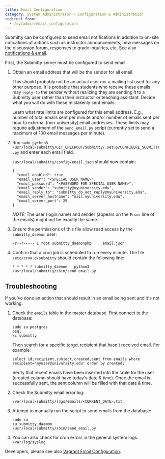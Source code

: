```yaml
---
title: Email Configuration
category: System Administrator > Configuration & Administration
redirect_from:
  - /sysadmin/email_configuration
---
```



Submitty can be configured to send email notifications in addition to
on-site notications of actions such as instructor announcements, new
messages on the discussion forum, responses to grade inquiries,
etc.  See also [notifications & email](/student/notifications).

First, the Submitty server must be configured to send email:


1. Obtain an email address that will be the sender for all email.

   This should probably not be an actual user nor a mailing list used
   for any other purpose.  It is probable that students who receive
   these emails may `reply-to` the sender without realizing they are
   sending it to a Submitty user rather than their instructor or
   teaching assistant.  Decide what you will do with these mistakenly
   sent emails.

   Learn what rate limits are configured for this email address.
   E.g., number of total emails sent per minute and/or number of
   emails sent per hour to external (non-university) email addresses.
   These limits may require adjustment of the `send_email.py` script
   (currently set to send a maximum of 100 email messages per minute).   


2. Run `sudo python3 /usr/local/submitty/GIT_CHECKOUT/Submitty/.setup/CONFIGURE_SUBMITTY.py` and enter each email field.

   `/usr/local/submitty/config/email.json` should now contain:

    ```
    {
      "email_enabled": true,
      "email_user": "<SPECIAL USER NAME>",
      "email_password": "<PASSWORD FOR SPECIAL USER NAME>",
      "email_sender": "submitty@myuniversity.edu",
      "email_reply_to": "submitty_do_not_reply@myuniversity.edu",
      "email_server_hostname": "mail.myuniversity.edu",
      "email_server_port": 25
    }
    ```

    *NOTE:*  The user (login name) and sender (appears on the
    `From:` line of the emails) might not be exactly the same.


3. Ensure the permissions of this file allow read access by the
`submitty_daemon` user:

    ```
    -r--r----- 1 root submitty_daemonphp     email.json
    ```

4. Confirm that a cron job is scheduled to run every minute.  The file
`/etc/cron.d/submitty` should contain the following line:

    ```
    * * * * * submitty_daemon   python3 /usr/local/submitty/sbin/send_email.py
    ```



## Troubleshooting


If you've done an action that should result in an email being sent and
it's not working:


1. Check the `emails` table in the master database.  First connect to the database:

   ```
   sudo su postgres
   psql
   \c submitty
   ```

   Then search for a specific target recipient that hasn't received email.  For example:

   ```
   select id,recipient,subject,created,sent from emails where recipient='myuser@university.edu' order by created;
   ```

   Verify that recent emails have been inserted into the table for the
   user (created column should have today's date & time).  Once the email
   is successfully sent, the sent column will be filled with that date
   & time.


2. Check the Submitty email error log:
   
   ```
   /var/local/submitty/logs/emails/<CURRENT_DATE>.txt
   ```


3. Attempt to manually run the script to send emails from the database:

   ```
   sudo su
   su submitty_daemon
   /usr/local/submitty/sbin/send_email.py
   ```


4. You can also check for cron errors in the general system logs:  `/var/log/syslog`



Developers, please see also [Vagrant Email Configuration](/developer/development_instructions/vagrant_email_configuration).
